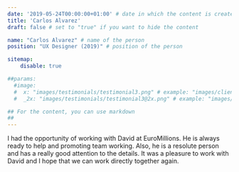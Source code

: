 ```yaml
---
date: '2019-05-24T00:00:00+01:00' # date in which the content is created - defaults to "today"
title: 'Carlos Alvarez'
draft: false # set to "true" if you want to hide the content 

name: "Carlos Alvarez" # name of the person
position: "UX Designer (2019)" # position of the person

sitemap:
    disable: true

##params:
  #image:
  #  x: "images/testimonials/testimonial3.png" # example: "images/clients/asgardia.png"
  #  _2x: "images/testimonials/testimonial3@2x.png" # example: "images/clients/asgardia@2x.png"

## For the content, you can use markdown
##
---
```


I had the opportunity of working with David at EuroMillions. He is always ready to help and promoting team working. Also, he is a resolute person and has a really good attention to the details. It was a pleasure to work with David and I hope that we can work directly together again.

